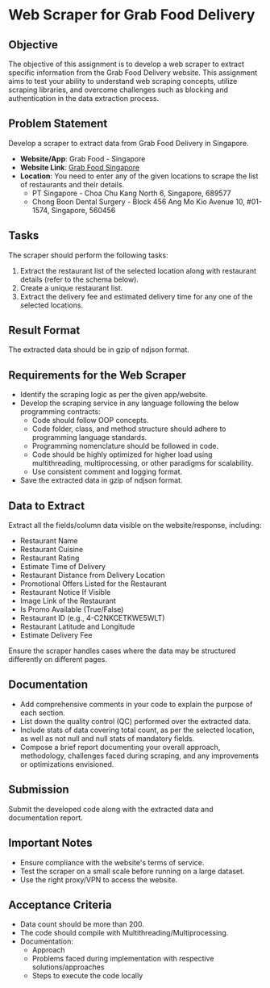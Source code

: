 # Web Scraper for Grab Food Delivery

## Objective
The objective of this assignment is to develop a web scraper to extract specific information from the Grab Food Delivery website. This assignment aims to test your ability to understand web scraping concepts, utilize scraping libraries, and overcome challenges such as blocking and authentication in the data extraction process.

## Problem Statement
Develop a scraper to extract data from Grab Food Delivery in Singapore.

- **Website/App**: Grab Food - Singapore
- **Website Link**: [Grab Food Singapore](https://food.grab.com/sg/en/)
- **Location**: You need to enter any of the given locations to scrape the list of restaurants and their details.
  - PT Singapore - Choa Chu Kang North 6, Singapore, 689577
  - Chong Boon Dental Surgery - Block 456 Ang Mo Kio Avenue 10, #01-1574, Singapore, 560456

## Tasks
The scraper should perform the following tasks:
1. Extract the restaurant list of the selected location along with restaurant details (refer to the schema below).
2. Create a unique restaurant list.
3. Extract the delivery fee and estimated delivery time for any one of the selected locations.

## Result Format
The extracted data should be in gzip of ndjson format.

## Requirements for the Web Scraper
- Identify the scraping logic as per the given app/website.
- Develop the scraping service in any language following the below programming contracts:
  - Code should follow OOP concepts.
  - Code folder, class, and method structure should adhere to programming language standards.
  - Programming nomenclature should be followed in code.
  - Code should be highly optimized for higher load using multithreading, multiprocessing, or other paradigms for scalability.
  - Use consistent comment and logging format.
- Save the extracted data in gzip of ndjson format.

## Data to Extract
Extract all the fields/column data visible on the website/response, including:
- Restaurant Name
- Restaurant Cuisine
- Restaurant Rating
- Estimate Time of Delivery
- Restaurant Distance from Delivery Location
- Promotional Offers Listed for the Restaurant
- Restaurant Notice If Visible
- Image Link of the Restaurant
- Is Promo Available (True/False)
- Restaurant ID (e.g., 4-C2NKCETKWE5WLT)
- Restaurant Latitude and Longitude
- Estimate Delivery Fee

Ensure the scraper handles cases where the data may be structured differently on different pages.

## Documentation
- Add comprehensive comments in your code to explain the purpose of each section.
- List down the quality control (QC) performed over the extracted data.
- Include stats of data covering total count, as per the selected location, as well as not null and null stats of mandatory fields.
- Compose a brief report documenting your overall approach, methodology, challenges faced during scraping, and any improvements or optimizations envisioned.

## Submission
Submit the developed code along with the extracted data and documentation report.

## Important Notes
- Ensure compliance with the website's terms of service.
- Test the scraper on a small scale before running on a large dataset.
- Use the right proxy/VPN to access the website.

## Acceptance Criteria
- Data count should be more than 200.
- The code should compile with Multithreading/Multiprocessing.
- Documentation:
  - Approach
  - Problems faced during implementation with respective solutions/approaches
  - Steps to execute the code locally
